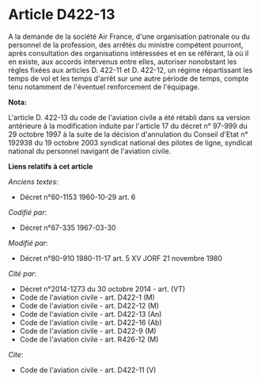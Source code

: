 # Article D422-13

A la demande de la société Air France, d'une organisation patronale ou du personnel de la profession, des arrêtés du ministre
compétent pourront, après consultation des organisations intéressées et en se référant, là où il en existe, aux accords
intervenus entre elles, autoriser nonobstant les règles fixées aux articles D. 422-11 et D. 422-12, un régime répartissant
les temps de vol et les temps d'arrêt sur une autre période de temps, compte tenu notamment de l'éventuel renforcement de
l'équipage.

**Nota:**

L'article D. 422-13 du code de l'aviation civile a été rétabli dans sa version antérieure à la modification induite par
l'article 17 du décret n° 97-999 du 29 octobre 1997 à la suite de la décision d'annulation du Conseil d'Etat n° 192938 du 19
octobre 2003 syndicat national des pilotes de ligne, syndicat national du personnel navigant de l'aviation civile.

**Liens relatifs à cet article**

_Anciens textes_:

  - Décret n°60-1153 1960-10-29 art. 6

_Codifié par_:

  - Décret n°67-335 1967-03-30

_Modifié par_:

  - Décret n°80-910 1980-11-17 art. 5 XV JORF 21 novembre 1980

_Cité par_:

  - Décret n°2014-1273 du 30 octobre 2014 - art. (VT)
  - Code de l'aviation civile - art. D422-1 (M)
  - Code de l'aviation civile - art. D422-12 (M)
  - Code de l'aviation civile - art. D422-13 (An)
  - Code de l'aviation civile - art. D422-16 (Ab)
  - Code de l'aviation civile - art. D422-9 (M)
  - Code de l'aviation civile - art. R426-12 (M)

_Cite_:

  - Code de l'aviation civile - art. D422-11 (V)
